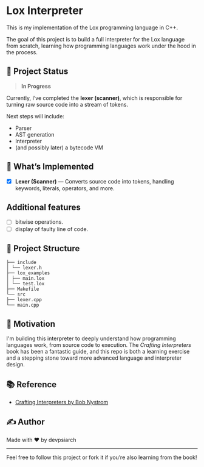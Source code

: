 # Lox Interpreter

This is my implementation of the Lox programming language in C++.

The goal of this project is to build a full interpreter for the Lox language from scratch, learning how programming languages work under the hood in the process.

## 🚧 Project Status

> **In Progress**

Currently, I’ve completed the **lexer (scanner)**, which is responsible for turning raw source code into a stream of tokens.

Next steps will include:
- Parser
- AST generation
- Interpreter
- (and possibly later) a bytecode VM

## 🔧 What’s Implemented

- [x] **Lexer (Scanner)** — Converts source code into tokens, handling keywords, literals, operators, and more.

## Additional features
- [ ] bitwise operations.
- [ ] display of faulty line of code.

## 📁 Project Structure
```
├── include
│ └── lexer.h
├── lox_examples
│ ├── main.lox
│ └── test.lox
├── Makefile
└── src
├── lexer.cpp
└── main.cpp
```

## 🧠 Motivation

I'm building this interpreter to deeply understand how programming languages work, from source code to execution. The *Crafting Interpreters* book has been a fantastic guide, and this repo is both a learning exercise and a stepping stone toward more advanced language and interpreter design.

## 📚 Reference

- [Crafting Interpreters by Bob Nystrom](https://craftinginterpreters.com/)

## ✍️ Author

Made with ❤️ by devpsiarch

---

Feel free to follow this project or fork it if you’re also learning from the book!
